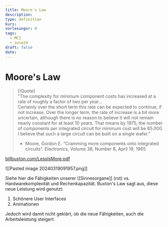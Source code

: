 ```yaml
---
title: Moore's Law
description: 
type: definition
kurs: 
vorlesungnr: 0
tags:
  - MCI
  - sose24
draft: false
date:
---
```

# Moore's Law

> [!Quote]  
> "The complexity for minimum component costs has increased at a rate of roughly a factor of two per year…  
> Certainly over the short term this rate can be expected to continue, if not increase. Over the longer term, the rate of increase is a bit more uncertain, although there is no reason to believe it will not remain nearly constant for at least 10 years. That means by 1975, the number of components per integrated circuit for minimum cost will be 65.000. I believe that such a large circuit can be built on a single wafer."
> - Moore, Gordon E. "Cramming more components onto integrated circuits". Electronics, Volume 38, Number 8, April 19, 1965

[billbuxton.com/LessIsMore.pdf](https://www.billbuxton.com/LessIsMore.pdf)

![[Pasted image 20240319091957.png]]

Siehe hier die Fähigkeiten unserer [[Sinnesorgane]] (rot) vs. Hardwarekomplexität und Rechenkapazität. Buxton's Law sagt aus, diese neue Leistung wird genutzt: 

1. Schönere User Interfaces
2. Animationen

Jedoch wird damit nicht geklärt, ob die neue Fähigkeiten, auch die Arbeitsleistung steigert.